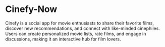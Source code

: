 # Cinefy-Now
Cinefy is a social app for movie enthusiasts to share their favorite films, discover new recommendations, and connect with like-minded cinephiles. Users can create personalized movie lists, rate films, and engage in discussions, making it an interactive hub for film lovers.
